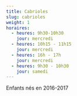 ```yaml
---
title: Cabrioles
slug: cabrioles
weight: 1
horaires:
  - heures: 9h30-10h30
    jour: mercredi
  - heures: 10h15 - 11h15
    jour: mercredi
  - heures: 16h - 17h
    jour: mercredi
  - heures: 9h30 - 10h30
    jour: samedi
---
```

Enfants nés en 2016-2017
